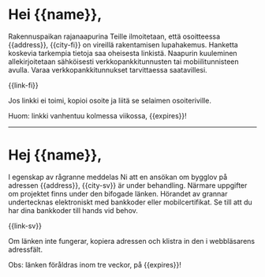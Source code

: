 # Hei {{name}},

Rakennuspaikan rajanaapurina Teille ilmoitetaan, ett&auml; osoitteessa {{address}}, {{city-fi}} on vireill&auml; rakentamisen lupahakemus. Hanketta koskevia tarkempia tietoja saa oheisesta linkist&auml;. Naapurin kuuleminen allekirjoitetaan s&auml;hk&ouml;isesti verkkopankkitunnusten tai mobiilitunnisteen avulla. Varaa verkkopankkitunnukset tarvittaessa saatavillesi.

  {{link-fi}}

Jos linkki ei toimi, kopioi osoite ja liit&auml; se selaimen osoiteriville.

Huom: linkki vanhentuu kolmessa viikossa, {{expires}}!

---

# Hej {{name}},

I egenskap av r&aring;granne meddelas Ni att en ans&ouml;kan om bygglov p&aring; adressen {{address}}, {{city-sv}} &auml;r under behandling. N&auml;rmare uppgifter om projektet finns under den bifogade l&auml;nken. H&ouml;randet av grannar undertecknas elektroniskt med bankkoder eller mobilcertifikat. Se till att du har dina bankkoder till hands vid behov.

  {{link-sv}}

Om l&auml;nken inte fungerar, kopiera adressen och klistra in den i webbl&auml;sarens adressf&auml;lt.

Obs: l&auml;nken föråldras inom tre veckor, på {{expires}}!
